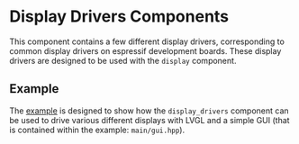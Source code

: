 # Display Drivers Components

This component contains a few different display drivers, corresponding to common
display drivers on espressif development boards. These display drivers are
designed to be used with the `display` component.

## Example

The [example](./example) is designed to show how the `display_drivers` component
can be used to drive various different displays with LVGL and a simple GUI (that
is contained within the example: `main/gui.hpp`).

